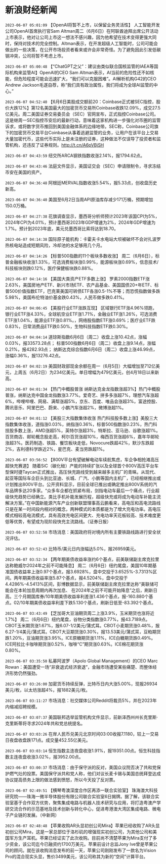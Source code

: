 # 新浪财经新闻
`2023-06-07 05:01:09` 【OpenAI将暂不上市，以保留业务灵活性】 人工智能开发公司OpenAI首席执行官Sam Altman周二（6月6日）在阿联酋迪拜出席公开活动上市表示，他对让公司上市这一想法不感兴趣，因为他希望在技术变得更强大同时，保持对技术的完全控制。Altman表示，在开发超级人工智能时，公司可能会做出的一些决策，在公开市场投资者看来或许会非常奇怪。为了避免因此引发低碳钢冲突，公司将暂不考虑上市。

`2023-06-07 05:00:48` 【“ChatGPT之父”：建议由类似联合国核监管的IAEA等国际机构来监管AI】OpenAI的CEO Sam Altman表示，AI当前的危险性还不如核能，但危险程度可能会迅速扩大，“我们可以克服困难”。AI解析机构G42的CEO Andrew Jackson毛遂自荐，称“我们具有政治属性，我们将成为全球AI监管的中心。”

`2023-06-07 04:52:40` 【6月6日美股成交额前20：Coinbase正式被SEC指控，股价大跌12%】第12名美国最大的加密货币交易所Coinbase收跌12.09%，成交27.5亿美元。周二美国证券交易委员会（SEC）官网宣布，正式指控Coinbase公司。这是继周一SEC指控币安后的最新行动，意味着这家机构进一步强化对币圈的监管诉求，或将数字货币推回到美国金融体系的边缘地带。SEC称，Coinbase公司旗下的加密货币交易平台Coinbase从事着逃避监管的业务，让用户在该平台上交易大量加密代币，这些代币实际上是未注册的证券，这种做法不仅误导了投资者和监管机构，还违反了证券规则。http://t.cn/A6pVBjSH

`2023-06-07 04:43:59` 纽交所ARCA钢铁指数收涨2.14%，报1794.62点。

`2023-06-07 04:43:46` 法庭文件显示，美国证交会（SEC）申请限制令，寻求冻结币安在美国的资产。

`2023-06-07 04:36:48` 阿根廷MERVAL指数收涨5.54%，报5.33点，创收盘历史新高。

`2023-06-07 04:36:40` 美国至6月2日当周API原油库存减少171万桶，预期增加150.0万桶。

`2023-06-07 04:27:38` 花旗调查显示，墨西哥分析师预计2023年该国CPI为5%，2024年CPI为4.01%，预计墨西哥2023年GDP增速为2%，2024年GDP增速为1.7%。预计到2023年底，美元兑墨西哥比索将达到18.70。

`2023-06-07 04:14:38` 国际原子能机构：卡霍夫卡水电站大坝被破坏不会对扎波罗热核电站造成短期风险，冷却池的水足够用几个月。

`2023-06-07 04:14:26` 【标普500指数的11个板块多数收涨】 周二（6月6日），标普金融板块收涨1.33%，可选消费板块涨0.99%，能源板块涨0.69%，信息技术/科技板块则跌0.12%，医疗保健板块跌0.88%。

`2023-06-07 04:14:16` 【美国大类资产ETF多数上涨】 罗素2000指数ETF涨2.63%，美国房地产ETF、新兴市场ETF、农产品基金、美国国债20+年ETF、标普500价值指数ETF，巴克莱美国可转债ETF各涨0.5-1%不等；而恐慌指数做多跌5.98%，美国布伦特油价基金跌0.43%，人民币做多跌0.41%。

`2023-06-07 04:06:45` 【美股行业ETF涨跌互现】 区域银行ETF涨4.96%领跑，银行业ETF涨4.33%，全球航空业ETF涨1.71%，金融业ETF涨1.26%，可选消费ETF涨1.04%，能源业ETF涨0.81%。，网络股指数ETF涨0.69%；医疗业ETF跌0.83%，日常消费品ETF跌0.50%，生物科技指数ETF跌0.30%。

`2023-06-07 04:04:14`   道琼斯指数6月6日（周二）收盘上涨10.42点，涨幅0.03%，报33573.28点；
标普500指数6月6日（周二）收盘上涨9.14点，涨幅0.21%，报4282.93点；
纳斯达克综合指数6月6日（周二）收盘上涨46.99点，涨幅0.36%，报13276.42点。

`2023-06-07 04:02:19` 美国财政部现金余额在周一（6月5日）大幅增加至712亿美元，上周五（6月2日）为234亿美元。单日增幅为479亿美元，创4月18日以来新高。

`2023-06-07 04:01:34` 【热门中概股普涨 纳斯达克金龙指数涨超3%】热门中概股普涨，纳斯达克中国金龙指数涨3.77%。爱奇艺、拼多多涨超7%，理想汽车涨超6%，哔哩哔哩、网易、满帮涨超5%，京东、百度、唯品会涨超3%，富途控股、腾讯音乐、阿里巴巴、蔚来、小鹏汽车涨超2%，微博涨超1%。

`2023-06-07 04:01:12` 【美股三大指数集体收涨 热门科技股多数上涨】美股三大指数集体收涨，道指涨0.03%，纳指涨0.36%，标普500指数涨0.23%，热门科技股多数上涨，AMD涨超5%，英特尔涨超3%，特斯拉、亚马逊、谷歌涨超1%。百货商店、邮轮概念股走高，柯尔百货涨超10%，梅西百货涨超6%，嘉年华邮轮涨超3%。医药制造、铁路、餐饮板块走低，Novocure跌超42%，默沙东跌超2%，吉利德科学跌近2%，星巴克、麦当劳跌超1%。

`2023-06-07 03:56:52` 【800V平台有望破解电动车续航焦虑，车企争相抢滩高压超快充赛道】 随着SiC（碳化硅）产能的持续扩张以及全球首个800V高压平台车型保时捷Taycan正式推出，高压快充路线受到越来越多主机厂的青睐。从现代、起亚等国际车企巨头到比亚迪、长城、广汽、小鹏等国内主机厂，已经相继推出或计划推出800V平台。公开资料显示，目前全球已推出或确定推出800V系统的汽车品牌多达20多家。“众多车企都在抓紧布局，剑指电动车最后一个痛点，行业超级快充趋势已经确立。类比手机补能发展历程，超级快充或将成为电动车补能主流解决方案。”在中国新能源汽车产业创新联盟理事高云鹏看来，高电压和高电流路线只是在某一时间段内相对的概念，两种模式的本质都是为了增大充电功率。高电压模式相较高电流模式，具有高效充电区间更大、充电功率天花板较高、技术难度更低等优势，有望成为现阶段快充主流路线。（证券日报）

`2023-06-07 03:52:58` 市场消息：美国政府将对境内所有主要铁路线路进行安全状况评估。

`2023-06-07 03:52:43` 比特币/美元日内涨幅达5.0%，报26959美元。

`2023-06-07 03:52:34` 【两年期美债收益率涨约6个基点，前美联储副主席克拉里达称鲍威尔2024年之前不可能降息】 周二（6月6日）纽约尾盘，美国10年期基准国债收益率上涨0.97个基点，报3.6928%，盘中交投于3.6525%-3.7313%区间。两年期美债收益率涨5.87个基点，报4.5204%，盘中交投于4.4286%-4.5413%区间，彭博数据显示，前美联储副主席克拉里达称“美联储可能会在本轮加息周期内再次加息、 在2024年之前不可能开始降息”之后，刷新日高。三个月期国库券/10年期美债收益率利差涨1.436个基点，报-160.880个基点。02/10年期美债收益率利差下跌5.130个基点，刷新日低至-83.392个基点。

`2023-06-07 03:43:49` 【芝加哥大豆油期货周二上涨3.9%，玉米期货也涨将近1.7%】 周二（6月6日）纽约尾盘，谷物分类指数涨0.77%，报43.7189点。CBOT玉米期货涨1.67%，报6.07-1/2美元/蒲式耳。CBOT小麦期货涨0.48%，报6.27-1/4美元/蒲式耳。CBOT大豆期货涨0.30%，报13.53美元/蒲式耳，豆粕期货跌1.20%，豆油期货涨3.95%。ICE原糖期货涨1.11%，ICE白糖期货跌0.49%。ICE阿拉比卡咖啡期货涨0.52%，咖啡“C”期货涨0.63%。ICE棉花期货涨0.80%。

`2023-06-07 03:35:50` 私募阿波罗（Apolo Global Management）的CEO Marc Rowan：美国遭受一场“非衰退式经济衰退”，金融市场遭受某些痛楚、而整体经济形势仍然强劲。

`2023-06-07 03:26:00` 加密货币持续反弹，比特币日内大涨5.00%，现报26934美元/枚，以太坊涨超4%，报1882美元/枚。

`2023-06-07 03:11:27` 市场消息：社交媒体公司Reddit将裁员5%，并在2023年内缩减招聘规模。

`2023-06-07 03:07:37` 美国联邦选举监管机构文件显示，前新泽西州州长克里斯·克里斯蒂将寻求2024年共和党总统提名。

`2023-06-07 03:03:26` 在岸人民币兑美元北京时间03:00收报7.1180，较上一交易日夜盘收盘跌171点。成交量452.55亿美元。

`2023-06-07 03:03:14` 恒生指数主连夜盘收涨1.91%，报19351.00点。恒生科技指数主连夜盘收涨3.02%，报3952.00点。

`2023-06-07 03:00:37` 市场消息：由于保守派的反对，美国众议院否决了共和党保护燃气灶的投票。美国保守派共和党人称，他们对议长麦卡锡与美国总统拜登达成协议提高债务上限的做法感到愤怒，所以今天投了反对票。

`2023-06-07 02:49:51` 【横琴粤澳深度合作区再添一联合实验室】 珠海澳大科技研究院——珠海一微半导体股份有限公司联合实验室6日揭牌。据了解，该联合实验室基于合作双方优势，聚焦集成电路与机器人技术研究与应用，将打造粤澳产学研交流合作的示范基地及技术创新与转化中心，促进粤港澳大湾区集成电路、微电子产业链的发展。（中新网）

`2023-06-07 02:48:48` 【苹果收购AR头显初创公司Mira】苹果已经收购了AR头显初创公司Mira，这是一家总部位于洛杉矶的增强现实初创公司，为其他公司和美国军方生产耳机。苹果已经证实了此次收购。目前尚不清楚苹果为Mira支付了多少资金，该公司迄今已融资约1700万美元。苹果前设计总监Jony Ive曾是苹果公司的顾问。就在该收购消息发布的前一天，苹果公司刚刚发布了一款名为Vision Pro的混合现实头显，售价3499美元，该公司称其为新的“空间”计算平台。

